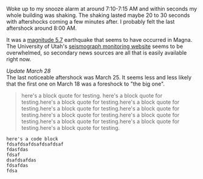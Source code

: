 Woke up to my snooze alarm at around 7:10-7:15 AM and within seconds my whole building was shaking. The shaking lasted maybe 20 to 30 seconds with aftershocks coming a few minutes after. I probably felt the last aftershock around 8:00 AM. 

It was a [magnitude 5.7][sl] earthquake that seems to have occurred in Magna. The University of Utah's [seismograph monitoring website][uu] seems to be overwhelmed, so secondary news sources are all that is easily available right now.

_Update March 28_<br>
The last noticeable aftershock was March 25. It seems less and less likely that the first one on March 18 was a foreshock to "the big one". 

> here's a block quote for testing. here's a block quote for testing.here's a block quote for testing.here's a block quote for testing.here's a block quote for testing.here's a block quote for testing.here's a block quote for testing.here's a block quote for testing.here's a block quote for testing.here's a block quote for testing.here's a block quote for testing.

    here's a code block
    fdsafdsafdsafdsafdsaf
    fdasfdas
    fdsaf
    dsafdsafdas
    fdsafdas
    fdsa

[sl]: https://www.sltrib.com/news/2020/03/18/earthquake-hits-utahs/
[uu]: https://quake.utah.edu